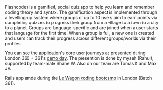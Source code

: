 Flashcodes is a gamified, social quiz app to help you learn and remember coding theory and syntax. The gamification aspect is implemented through a levelling-up system where groups of up to 10 users aim to earn points via completing quizzes to progress their group from a village to a town to a city to a planet. Groups are language-specific and are joined when a user starts that language for the first time. When a group is full, a new one is created and users can track their progress across different groups/worlds via their profiles.

You can see the application's core user journeys as presented during London 360 + 361's [demo day](https://www.youtube.com/watch?v=L9Pvj2iJ6po). The presention is done by myself (Rahul), supported by team-mate Shane W. Also on our team are Tomas K and Max JV.

Rails app amde during the [Le Wagon coding bootcamp](https://www.lewagon.com) in London (Batch 361).
